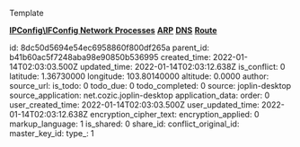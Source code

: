 Template

**<ins>IPConfig\\IFConfig
</ins>**
**<ins>Network Processes</ins>**
**<ins>ARP</ins>**
**<ins>DNS</ins>**
**<ins>Route</ins>**

id: 8dc50d5694e54ec6958860f800df265a
parent_id: b41b60ac5f7248aba98e90850b536995
created_time: 2022-01-14T02:03:03.500Z
updated_time: 2022-01-14T02:03:12.638Z
is_conflict: 0
latitude: 1.36730000
longitude: 103.80140000
altitude: 0.0000
author: 
source_url: 
is_todo: 0
todo_due: 0
todo_completed: 0
source: joplin-desktop
source_application: net.cozic.joplin-desktop
application_data: 
order: 0
user_created_time: 2022-01-14T02:03:03.500Z
user_updated_time: 2022-01-14T02:03:12.638Z
encryption_cipher_text: 
encryption_applied: 0
markup_language: 1
is_shared: 0
share_id: 
conflict_original_id: 
master_key_id: 
type_: 1